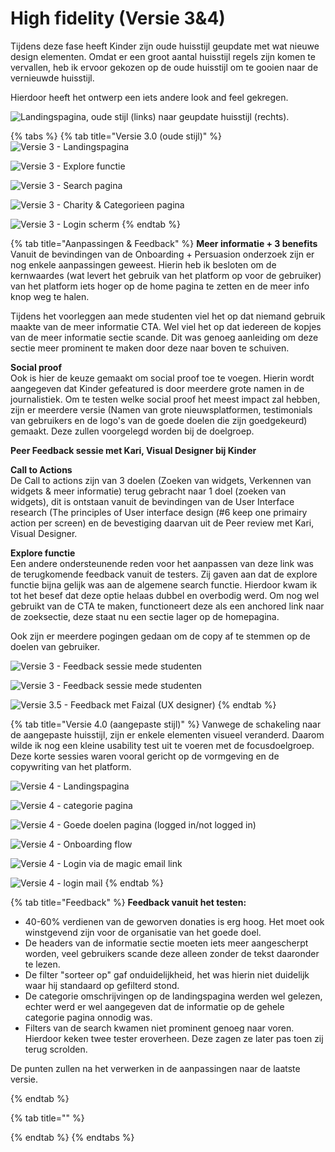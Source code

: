 # High fidelity \(Versie 3&4\)

Tijdens deze fase heeft Kinder zijn oude huisstijl geupdate met wat nieuwe design elementen. Omdat er een groot aantal huisstijl regels zijn komen te vervallen, heb ik ervoor gekozen op de oude huisstijl om te gooien naar de vernieuwde huisstijl. 

Hierdoor heeft het ontwerp een iets andere look and feel gekregen. 

![Landingspagina, oude stijl \(links\) naar geupdate huisstijl \(rechts\).](../../.gitbook/assets/version3.png)

{% tabs %}
{% tab title="Versie 3.0 \(oude stijl\)" %}
![Versie 3 - Landingspagina](../../.gitbook/assets/versie-3-landingspagina%20%281%29.png)

![Versie 3 - Explore functie](../../.gitbook/assets/versie-3-explore.png)

![Versie 3 - Search pagina ](../../.gitbook/assets/versie-3-search.png)

![Versie 3 - Charity &amp; Categorieen pagina](../../.gitbook/assets/versie-3-cat-and-ngo.png)

![Versie 3 - Login scherm](../../.gitbook/assets/versie-3-login.png)
{% endtab %}

{% tab title="Aanpassingen & Feedback" %}
**Meer informatie + 3 benefits**  
Vanuit de bevindingen van de  Onboarding + Persuasion onderzoek zijn er nog enkele aanpassingen geweest. Hierin heb ik besloten om de kernwaardes \(wat levert het gebruik van het platform op voor de gebruiker\) van het platform iets hoger op de home pagina te zetten en de meer info knop weg te halen.   
  
Tijdens het voorleggen aan mede studenten viel het op dat niemand gebruik maakte van de meer informatie CTA. Wel viel het op dat iedereen de kopjes van de meer informatie sectie scande. Dit was genoeg aanleiding om deze sectie meer prominent te maken door deze naar boven te schuiven.

**Social proof**  
Ook is hier de keuze gemaakt om social proof toe te voegen. Hierin wordt aangegeven dat Kinder gefeatured is door meerdere grote namen in de journalistiek. Om te testen welke social proof het meest impact zal hebben, zijn er meerdere versie \(Namen van grote nieuwsplatformen, testimonials van gebruikers en de logo's van de goede doelen die zijn goedgekeurd\) gemaakt. Deze zullen voorgelegd worden bij de doelgroep.

**Peer Feedback sessie met Kari, Visual Designer bij Kinder**  
  
**Call to Actions**  
De Call to actions zijn van 3 doelen \(Zoeken van widgets, Verkennen van widgets & meer informatie\) terug gebracht naar 1 doel \(zoeken van widgets\), dit is ontstaan vanuit de bevindingen van de User Interface research \(The principles of User interface design \(\#6 keep one primairy action per screen\) en de bevestiging daarvan uit de Peer review met Kari, Visual Designer.   
  
**Explore functie**  
Een andere ondersteunende reden voor het aanpassen van deze link was de terugkomende feedback vanuit de testers. Zij gaven aan dat de explore functie bijna gelijk was aan de algemene search functie. Hierdoor kwam ik tot het besef dat deze optie helaas dubbel en overbodig werd. Om nog wel gebruikt van de CTA te maken, functioneert deze als een anchored link naar de zoeksectie, deze staat nu een sectie lager op de homepagina.   
  
Ook zijn er meerdere pogingen gedaan om de copy af te stemmen op de doelen van gebruiker.

![Versie 3 - Feedback sessie mede studenten ](../../.gitbook/assets/img_20190523_171221.jpg)

![Versie 3 - Feedback sessie mede studenten ](../../.gitbook/assets/img_20190523_171103.jpg)

![Versie 3.5 - Feedback met Faizal \(UX designer\)](../../.gitbook/assets/img_20190606_200101.jpg)
{% endtab %}

{% tab title="Versie 4.0 \(aangepaste stijl\)" %}
Vanwege de schakeling naar de aangepaste huisstijl, zijn er enkele elementen visueel veranderd. Daarom wilde ik nog een kleine usability test uit te voeren met de focusdoelgroep. Deze korte sessies waren vooral gericht op de vormgeving en de copywriting van het platform.



![Versie 4 - Landingspagina](../../.gitbook/assets/v4-landingspagina.png)

![Versie 4 - categorie pagina](../../.gitbook/assets/v4-landingspagina-copy.png)

![Versie 4 - Goede doelen pagina \(logged in/not logged in\)](../../.gitbook/assets/v4-ngo.png)

![Versie 4 - Onboarding flow](../../.gitbook/assets/v4-onboarding.png)

![Versie 4 - Login via de magic email link](../../.gitbook/assets/v4-login-mail-copy.png)

![Versie 4 - login mail ](../../.gitbook/assets/v4-login-mail.png)
{% endtab %}

{% tab title="Feedback" %}
**Feedback vanuit het testen:**  
- 40-60% verdienen van de geworven donaties is erg hoog. Het moet ook winstgevend zijn voor de organisatie van het goede doel.  
- De headers van de informatie sectie moeten iets meer aangescherpt worden, veel gebruikers scande deze alleen zonder de tekst daaronder te lezen.  
- De filter "sorteer op" gaf onduidelijkheid, het was hierin niet duidelijk waar hij standaard op gefilterd stond.    
- De categorie omschrijvingen op de landingspagina werden wel gelezen, echter werd er wel aangegeven dat de informatie op de gehele categorie pagina onnodig was.  
- Filters van de search kwamen niet prominent genoeg naar voren. Hierdoor keken twee tester eroverheen. Deze zagen ze later pas toen zij terug scrolden.

De punten zullen na het verwerken in de aanpassingen naar de laatste versie.

  




  
{% endtab %}

{% tab title="" %}

{% endtab %}
{% endtabs %}



